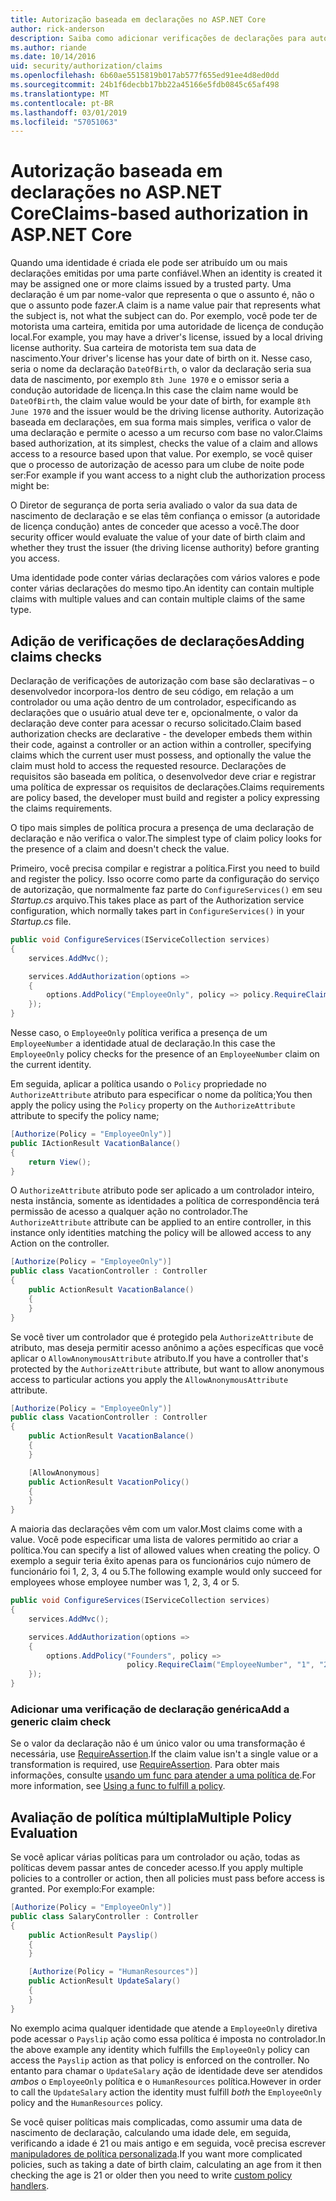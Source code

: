 ```yaml
---
title: Autorização baseada em declarações no ASP.NET Core
author: rick-anderson
description: Saiba como adicionar verificações de declarações para autorização em um aplicativo ASP.NET Core.
ms.author: riande
ms.date: 10/14/2016
uid: security/authorization/claims
ms.openlocfilehash: 6b60ae5515819b017ab577f655ed91ee4d8ed0dd
ms.sourcegitcommit: 24b1f6decbb17bb22a45166e5fdb0845c65af498
ms.translationtype: MT
ms.contentlocale: pt-BR
ms.lasthandoff: 03/01/2019
ms.locfileid: "57051063"
---
```

# <a name="claims-based-authorization-in-aspnet-core"></a><span data-ttu-id="7fc75-103">Autorização baseada em declarações no ASP.NET Core</span><span class="sxs-lookup"><span data-stu-id="7fc75-103">Claims-based authorization in ASP.NET Core</span></span>

<a name="security-authorization-claims-based"></a>

<span data-ttu-id="7fc75-104">Quando uma identidade é criada ele pode ser atribuído um ou mais declarações emitidas por uma parte confiável.</span><span class="sxs-lookup"><span data-stu-id="7fc75-104">When an identity is created it may be assigned one or more claims issued by a trusted party.</span></span> <span data-ttu-id="7fc75-105">Uma declaração é um par nome-valor que representa o que o assunto é, não o que o assunto pode fazer.</span><span class="sxs-lookup"><span data-stu-id="7fc75-105">A claim is a name value pair that represents what the subject is, not what the subject can do.</span></span> <span data-ttu-id="7fc75-106">Por exemplo, você pode ter de motorista uma carteira, emitida por uma autoridade de licença de condução local.</span><span class="sxs-lookup"><span data-stu-id="7fc75-106">For example, you may have a driver's license, issued by a local driving license authority.</span></span> <span data-ttu-id="7fc75-107">Sua carteira de motorista tem sua data de nascimento.</span><span class="sxs-lookup"><span data-stu-id="7fc75-107">Your driver's license has your date of birth on it.</span></span> <span data-ttu-id="7fc75-108">Nesse caso, seria o nome da declaração `DateOfBirth`, o valor da declaração seria sua data de nascimento, por exemplo `8th June 1970` e o emissor seria a condução autoridade de licença.</span><span class="sxs-lookup"><span data-stu-id="7fc75-108">In this case the claim name would be `DateOfBirth`, the claim value would be your date of birth, for example `8th June 1970` and the issuer would be the driving license authority.</span></span> <span data-ttu-id="7fc75-109">Autorização baseada em declarações, em sua forma mais simples, verifica o valor de uma declaração e permite o acesso a um recurso com base no valor.</span><span class="sxs-lookup"><span data-stu-id="7fc75-109">Claims based authorization, at its simplest, checks the value of a claim and allows access to a resource based upon that value.</span></span> <span data-ttu-id="7fc75-110">Por exemplo, se você quiser que o processo de autorização de acesso para um clube de noite pode ser:</span><span class="sxs-lookup"><span data-stu-id="7fc75-110">For example if you want access to a night club the authorization process might be:</span></span>

<span data-ttu-id="7fc75-111">O Diretor de segurança de porta seria avaliado o valor da sua data de nascimento de declaração e se elas têm confiança o emissor (a autoridade de licença condução) antes de conceder que acesso a você.</span><span class="sxs-lookup"><span data-stu-id="7fc75-111">The door security officer would evaluate the value of your date of birth claim and whether they trust the issuer (the driving license authority) before granting you access.</span></span>

<span data-ttu-id="7fc75-112">Uma identidade pode conter várias declarações com vários valores e pode conter várias declarações do mesmo tipo.</span><span class="sxs-lookup"><span data-stu-id="7fc75-112">An identity can contain multiple claims with multiple values and can contain multiple claims of the same type.</span></span>

## <a name="adding-claims-checks"></a><span data-ttu-id="7fc75-113">Adição de verificações de declarações</span><span class="sxs-lookup"><span data-stu-id="7fc75-113">Adding claims checks</span></span>

<span data-ttu-id="7fc75-114">Declaração de verificações de autorização com base são declarativas – o desenvolvedor incorpora-los dentro de seu código, em relação a um controlador ou uma ação dentro de um controlador, especificando as declarações que o usuário atual deve ter e, opcionalmente, o valor da declaração deve conter para acessar o recurso solicitado.</span><span class="sxs-lookup"><span data-stu-id="7fc75-114">Claim based authorization checks are declarative - the developer embeds them within their code, against a controller or an action within a controller, specifying claims which the current user must possess, and optionally the value the claim must hold to access the requested resource.</span></span> <span data-ttu-id="7fc75-115">Declarações de requisitos são baseada em política, o desenvolvedor deve criar e registrar uma política de expressar os requisitos de declarações.</span><span class="sxs-lookup"><span data-stu-id="7fc75-115">Claims requirements are policy based, the developer must build and register a policy expressing the claims requirements.</span></span>

<span data-ttu-id="7fc75-116">O tipo mais simples de política procura a presença de uma declaração de declaração e não verifica o valor.</span><span class="sxs-lookup"><span data-stu-id="7fc75-116">The simplest type of claim policy looks for the presence of a claim and doesn't check the value.</span></span>

<span data-ttu-id="7fc75-117">Primeiro, você precisa compilar e registrar a política.</span><span class="sxs-lookup"><span data-stu-id="7fc75-117">First you need to build and register the policy.</span></span> <span data-ttu-id="7fc75-118">Isso ocorre como parte da configuração do serviço de autorização, que normalmente faz parte do `ConfigureServices()` em seu *Startup.cs* arquivo.</span><span class="sxs-lookup"><span data-stu-id="7fc75-118">This takes place as part of the Authorization service configuration, which normally takes part in `ConfigureServices()` in your *Startup.cs* file.</span></span>

```csharp
public void ConfigureServices(IServiceCollection services)
{
    services.AddMvc();

    services.AddAuthorization(options =>
    {
        options.AddPolicy("EmployeeOnly", policy => policy.RequireClaim("EmployeeNumber"));
    });
}
```

<span data-ttu-id="7fc75-119">Nesse caso, o `EmployeeOnly` política verifica a presença de um `EmployeeNumber` a identidade atual de declaração.</span><span class="sxs-lookup"><span data-stu-id="7fc75-119">In this case the `EmployeeOnly` policy checks for the presence of an `EmployeeNumber` claim on the current identity.</span></span>

<span data-ttu-id="7fc75-120">Em seguida, aplicar a política usando o `Policy` propriedade no `AuthorizeAttribute` atributo para especificar o nome da política;</span><span class="sxs-lookup"><span data-stu-id="7fc75-120">You then apply the policy using the `Policy` property on the `AuthorizeAttribute` attribute to specify the policy name;</span></span>

```csharp
[Authorize(Policy = "EmployeeOnly")]
public IActionResult VacationBalance()
{
    return View();
}
```

<span data-ttu-id="7fc75-121">O `AuthorizeAttribute` atributo pode ser aplicado a um controlador inteiro, nesta instância, somente as identidades a política de correspondência terá permissão de acesso a qualquer ação no controlador.</span><span class="sxs-lookup"><span data-stu-id="7fc75-121">The `AuthorizeAttribute` attribute can be applied to an entire controller, in this instance only identities matching the policy will be allowed access to any Action on the controller.</span></span>

```csharp
[Authorize(Policy = "EmployeeOnly")]
public class VacationController : Controller
{
    public ActionResult VacationBalance()
    {
    }
}
```

<span data-ttu-id="7fc75-122">Se você tiver um controlador que é protegido pela `AuthorizeAttribute` de atributo, mas deseja permitir acesso anônimo a ações específicas que você aplicar o `AllowAnonymousAttribute` atributo.</span><span class="sxs-lookup"><span data-stu-id="7fc75-122">If you have a controller that's protected by the `AuthorizeAttribute` attribute, but want to allow anonymous access to particular actions you apply the `AllowAnonymousAttribute` attribute.</span></span>

```csharp
[Authorize(Policy = "EmployeeOnly")]
public class VacationController : Controller
{
    public ActionResult VacationBalance()
    {
    }

    [AllowAnonymous]
    public ActionResult VacationPolicy()
    {
    }
}
```

<span data-ttu-id="7fc75-123">A maioria das declarações vêm com um valor.</span><span class="sxs-lookup"><span data-stu-id="7fc75-123">Most claims come with a value.</span></span> <span data-ttu-id="7fc75-124">Você pode especificar uma lista de valores permitido ao criar a política.</span><span class="sxs-lookup"><span data-stu-id="7fc75-124">You can specify a list of allowed values when creating the policy.</span></span> <span data-ttu-id="7fc75-125">O exemplo a seguir teria êxito apenas para os funcionários cujo número de funcionário foi 1, 2, 3, 4 ou 5.</span><span class="sxs-lookup"><span data-stu-id="7fc75-125">The following example would only succeed for employees whose employee number was 1, 2, 3, 4 or 5.</span></span>

```csharp
public void ConfigureServices(IServiceCollection services)
{
    services.AddMvc();

    services.AddAuthorization(options =>
    {
        options.AddPolicy("Founders", policy =>
                          policy.RequireClaim("EmployeeNumber", "1", "2", "3", "4", "5"));
    });
}
```

### <a name="add-a-generic-claim-check"></a><span data-ttu-id="7fc75-126">Adicionar uma verificação de declaração genérica</span><span class="sxs-lookup"><span data-stu-id="7fc75-126">Add a generic claim check</span></span>

<span data-ttu-id="7fc75-127">Se o valor da declaração não é um único valor ou uma transformação é necessária, use [RequireAssertion](/dotnet/api/microsoft.aspnetcore.authorization.authorizationpolicybuilder.requireassertion).</span><span class="sxs-lookup"><span data-stu-id="7fc75-127">If the claim value isn't a single value or a transformation is required, use [RequireAssertion](/dotnet/api/microsoft.aspnetcore.authorization.authorizationpolicybuilder.requireassertion).</span></span> <span data-ttu-id="7fc75-128">Para obter mais informações, consulte [usando um func para atender a uma política de](xref:security/authorization/policies#using-a-func-to-fulfill-a-policy).</span><span class="sxs-lookup"><span data-stu-id="7fc75-128">For more information, see [Using a func to fulfill a policy](xref:security/authorization/policies#using-a-func-to-fulfill-a-policy).</span></span>

## <a name="multiple-policy-evaluation"></a><span data-ttu-id="7fc75-129">Avaliação de política múltipla</span><span class="sxs-lookup"><span data-stu-id="7fc75-129">Multiple Policy Evaluation</span></span>

<span data-ttu-id="7fc75-130">Se você aplicar várias políticas para um controlador ou ação, todas as políticas devem passar antes de conceder acesso.</span><span class="sxs-lookup"><span data-stu-id="7fc75-130">If you apply multiple policies to a controller or action, then all policies must pass before access is granted.</span></span> <span data-ttu-id="7fc75-131">Por exemplo:</span><span class="sxs-lookup"><span data-stu-id="7fc75-131">For example:</span></span>

```csharp
[Authorize(Policy = "EmployeeOnly")]
public class SalaryController : Controller
{
    public ActionResult Payslip()
    {
    }

    [Authorize(Policy = "HumanResources")]
    public ActionResult UpdateSalary()
    {
    }
}
```

<span data-ttu-id="7fc75-132">No exemplo acima qualquer identidade que atende a `EmployeeOnly` diretiva pode acessar o `Payslip` ação como essa política é imposta no controlador.</span><span class="sxs-lookup"><span data-stu-id="7fc75-132">In the above example any identity which fulfills the `EmployeeOnly` policy can access the `Payslip` action as that policy is enforced on the controller.</span></span> <span data-ttu-id="7fc75-133">No entanto para chamar o `UpdateSalary` ação de identidade deve ser atendidos *ambos* o `EmployeeOnly` política e o `HumanResources` política.</span><span class="sxs-lookup"><span data-stu-id="7fc75-133">However in order to call the `UpdateSalary` action the identity must fulfill *both* the `EmployeeOnly` policy and the `HumanResources` policy.</span></span>

<span data-ttu-id="7fc75-134">Se você quiser políticas mais complicadas, como assumir uma data de nascimento de declaração, calculando uma idade dele, em seguida, verificando a idade é 21 ou mais antigo e em seguida, você precisa escrever [manipuladores de política personalizada](xref:security/authorization/policies).</span><span class="sxs-lookup"><span data-stu-id="7fc75-134">If you want more complicated policies, such as taking a date of birth claim, calculating an age from it then checking the age is 21 or older then you need to write [custom policy handlers](xref:security/authorization/policies).</span></span>
